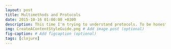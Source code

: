 ```yaml
---
layout: post
title: Multimethods and Protocols
date: 2015-10-16 01:00:00 +0300
description: This time I'm trying to understand protocols. To be honest, I've never heard about protocols till today, but I wanted this knowlege, so I studied, and here's the result 😊
img: CreateAContentStyleGuide.png # Add image post (optional)
fig-caption: # Add figcaption (optional)
tags: [clojure]
---
```

